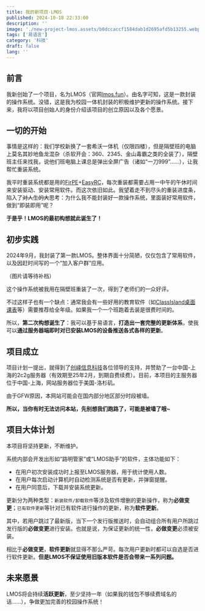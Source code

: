 ```yaml
---
title: 我的新项目-LMOS
published: 2024-10-18 22:33:00
description: ''
image: './new-project-lmos.assets/b0dccaccf1584dab1d2695afd5b13255.webp'
tags: ['易语言']
category: '科技'
draft: false 
lang: ''
---
```


## 前言

我新创始了一个项目，名为LMOS（官网[lmos.fun](https://www.lmos.fun/)）。由名字可知，这是一款封装的操作系统。没错，这是我为校园一体机封装的积极维护更新的操作系统。接下来，我将以项目创始人的身份介绍该项目的创立原因以及各个愿景。

## 一切的开始

事情是这样的：我们学校新换了一套希沃一体机（仅限四楼），但是隔壁班的电脑上莫名其妙地鱼龙混杂（杀软开会：360、2345、金山毒霸之类的全装了），隔壁班主任来找我，说他们班电脑上课总是弹出全屏广告（诸如“一刀999”……），让我帮忙重装系统。

我平时重装系统都是用的[FirPE](https://www.firpe.cn/)+[EasyRC](https://firpe.cn/page-196)，每次重装都需要占用一中午的午休时间来安装驱动、安装常用软件。而这次依旧如此。我望着走不到尽头的重装进度条，陷入了~~对人生的大~~思考：为什么我不能封装好一款操作系统，里面装好常用软件，做到“即装即用”呢？

**于是乎！LMOS的最初构想就此诞生了！**

## 初步实践

2024年9月，我封装了第一款LMOS。整体界面十分简陋，仅仅包含了常用软件，以及因赶时间写的一个“加入客户群”应用。

（图片请等待补档）

这个操作系统被我用在隔壁班重装了一次，得到了老师们的一众好评。

不过这样子也有一个缺点：通常我会有一些好用的教育软件（如[ClassIsland桌面课表](https://classisland.tech/)等）需要推荐给全年级。如果我一个一个班跑着去装是很费时间的。

所以，**第二次构想诞生了**：我可以基于易语言，**打造出一套完整的更新体系**，使我可以**通过服务器端即时对已安装LMOS的设备推送各式各样的更新**。

## 项目成立

项目计划一提出，就得到了[创峄信息科技](https://www.chgskj.cn/)各位领导的支持，并赞助了一台中国-上海的2c2g服务器（有效期至25年2月，到期自费续费）。目前，本项目的主服务器位于中国-上海，网站服务器位于美国-洛杉矶。

由于GFW原因，本网站可能会在国内部分地区部分时段被墙。

**所以，当你有时无法访问本站，先别想我们跑路了，可能是被墙了哦~**

## 项目大体计划

本项目将坚持更新，不断维护。

系统内部会开发出形如“路明管家”或“LMOS助手”的软件，主体功能如下：

- 在用户初次安装成功时上报至LMOS服务器，用于统计使用人数。
- 在用户每次启动计算机时自动检测系统是否有更新，并弹窗提醒。
- 在用户同意后，下载并安装系统更新。

更新分为两种类型：`新装软件/卸载软件`等涉及软件增删的更新操作，称为**必做变更**；`已有软件更新`等针对已有软件进行操作的更新，称为**软件更新**。

其中，若用户跳过了最新版，当下一个发行版推送时，会自动组合所有用户所跳过发行版的**必做变更**进行安装。也就是说，为保证更新的统一性，**必做变更**必须被安装。

相比于**必做变更**，**软件更新**就显得不那么严苛。每次用户更新时都可以自选是否进行软件更新。**但是LMOS不保证使用旧版本软件是否会带来一系列问题。**

## 未来愿景

LMOS将会持续**活跃更新**，至少坚持一年（如果我的钱包不够续费域名的话……），争做更加完善的校园操作系统！
